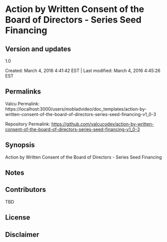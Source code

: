 

# Action by Written Consent of the Board of Directors - Series Seed Financing

## Version and updates

1.0

Created: March 4, 2016  4:41:42 EST | Last modified: March 4, 2016  4:45:26 EST

## Permalinks

Valcu Permalink: https://localhost:3000/users/mobladvideo/doc_templates/action-by-written-consent-of-the-board-of-directors-series-seed-financing-v1_0-3

Repository Permalink: https://github.com/valcucodev/action-by-written-consent-of-the-board-of-directors-series-seed-financing-v1_0-3

## Synopsis

Action by Written Consent of the Board of Directors - Series Seed Financing

## Notes



## Contributors

TBD

## License

### 



## Disclaimer

